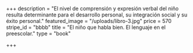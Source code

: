 +++
description = "El nivel de comprensión y expresión  verbal del niño resulta determinante para el desarrollo personal, su integración social y su éxito personal."
featured_image = "/uploads/libro-3.jpg"
price = 570
stripe_id = "bbbb"
title = "El niño que habla bien. El lenguaje en el preescolar."
type = "book"

+++
